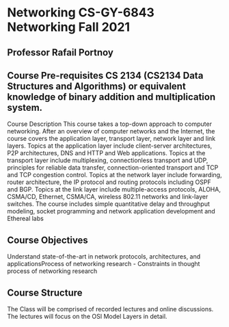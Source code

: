 Networking CS-GY-6843 Networking Fall 2021
=============
Professor Rafail Portnoy
---------------
Course Pre-requisites  CS 2134 (CS2134 Data Structures and Algorithms) or equivalent knowledge of binary addition and multiplication system.
---------------

Course Description This course takes a top-down approach to computer networking. After an overview of computer networks and the Internet, the course covers the application layer, transport layer, network layer and link layers. Topics at the application layer include client-server architectures, P2P architectures, DNS and HTTP and Web applications. Topics at the transport layer include multiplexing, connectionless transport and UDP, principles for reliable data transfer, connection-oriented transport and TCP and TCP congestion control. Topics at the network layer include forwarding, router architecture, the IP protocol and routing protocols including OSPF and BGP. Topics at the link layer include multiple-access protocols, ALOHA, CSMA/CD, Ethernet, CSMA/CA, wireless 802.11 networks and link-layer switches. The course includes simple quantitative delay and throughput modeling, socket programming and network application development and Ethereal labs

Course Objectives
---------------
Understand state-of-the-art in network protocols, architectures, and applicationsProcess of networking research - Constraints in thought process of networking research

Course Structure 
---------------
The Class will be comprised of recorded lectures and online discussions. The lectures will focus on the OSI Model Layers in detail.
